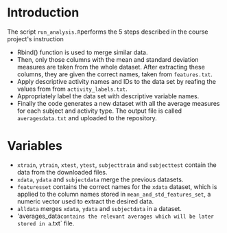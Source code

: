 # Introduction

The script `run_analysis.R`performs the 5 steps described in the course project's instruction

* Rbind() function is used to merge similar data.
* Then, only those columns with the mean and standard deviation measures are taken from the whole dataset. After extracting these columns, they are given the correct names, taken from `features.txt`.
* Apply descriptive activity names and IDs to the data set by reafing the values from from `activity_labels.txt`.
* Appropriately label the data set with descriptive variable names.
* Finally the code generates a new dataset with all the average measures for each subject and activity type. The output file is called `averagesdata.txt` and uploaded to the repository.

# Variables

* `xtrain`, `ytrain`, `xtest`, `ytest`, `subjecttrain` and `subjecttest` contain the data from the downloaded files.
* `xdata`, `ydata` and `subjectdata` merge the previous datasets.
* `featuresset` contains the correct names for the `xdata` dataset, which is applied to the column names stored in `mean_and_std_features_set`, a numeric vector used to extract the desired data.
* `alldata` merges `xdata`, `ydata` and `subjectdata` in a dataset.
* 'averages_data` contains the relevant averages which will be later stored in a `.txt` file.